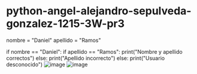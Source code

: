 # python-angel-alejandro-sepulveda-gonzalez-1215-3W-pr3
nombre = "Daniel"
apellido = "Ramos"

if nombre == "Daniel":
    if apellido == "Ramos":
        print("Nombre y apellido correctos")
    else:
        print("Apellido incorrecto")
else:
    print("Usuario desconocido")
![image](https://github.com/user-attachments/assets/1201f13e-e638-4ea3-aedf-32457661a39f)
![image](https://github.com/user-attachments/assets/1746d881-34e4-4e14-92d2-88ba306b07e8)
